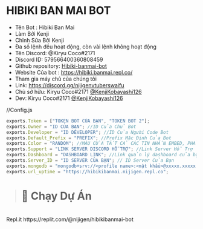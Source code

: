 # HIBIKI BAN MAI BOT
- Tên Bot : Hibiki Ban Mai
- Làm Bởi Kenji
- Chỉnh Sửa Bởi Kenji
- Đa số lệnh đều hoạt động, còn vài lệnh không hoạt động
- Tên Discord: @Kiryu Coco#2171
- Discord ID: 579566400360808459
- Github repository: [Hibiki-banmai-bot](https://github.com/KenjiKobayashi126/Hibiki-banmai-bot)
- Website Của bot : https://hibiki.banmai.repl.co/
- Tham gia máy chủ của chúng tôi
- Link: https://discord.gg/nijigenvtuberswaifu
- Chủ sở hữu: Kiryu Coco#2171 [@KenjiKobayashi126](https://github.com/KenjiKobayashi126)
- Dev: Kiryu Coco#2171 [@KenjiKobayashi126](https://github.com/KenjiKobayashi126)

//Config.js
```js
exports.Token = ["TOKEN BOT CỦA BẠN", "TOKEN BOT 2"];
exports.Owner = "ID CỦA BẠN"; //ID Của Chủ Bot
exports.Developer = "ID DEVELOPER"; //ID Của Người Code Bot
exports.Default_Prefix = "PREFIX"; //Prefix Mặc Định Của Bot
exports.Color = "RANDOM"; //MÀU CỦA TẤT CẢ CÁC TIN NHẮN EMBED, PHẢI VIẾT HOA TẤT CẢ (Ví Dụ: BLUE, RANDOM) Hoặc Mã Hex
exports.Support = "LINK SERVER DISCORD HỖ TRỢ"; //Link Server Hỗ Trợ
exports.Dashboard = "DASHBOARD LINK"; //Link quản lý dashboard của bạn
exports.Server_ID = "ID SERVER CỦA BẠN"; // ID Server Của Bạn
exports.mongodb = "mongodb+srv://<profile name>:<mật khẩu>@xxxxx.xxxxx.mongodb.net/HibikiBanmaiData?retryWrites=true&w=majority"; //Chỉ nhận link Mongo Dạng này!
exports.url_uptime = "https://hibikibanmai.nijigen.repl.co";
```

 </a>  

> # 💨 Chạy Dự Án

<br>
Repl.it https://replit.com/@nijigen/hibikibanmai-bot <br>
